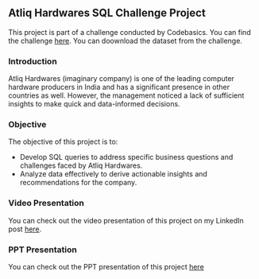 ## Atliq Hardwares SQL Challenge Project
This project is part of a challenge conducted by Codebasics. You can find the challenge [here](https://codebasics.io/challenge/codebasics-resume-project-challenge/7).
You can doownload the dataset from the challenge.

### Introduction
Atliq Hardwares (imaginary company) is one of the leading computer hardware producers in India and has a significant presence in other countries as well. However, the management noticed a lack of sufficient insights to make quick and data-informed decisions.

### Objective
The objective of this project is to:
- Develop SQL queries to address specific business questions and challenges faced by Atliq Hardwares.
- Analyze data effectively to derive actionable insights and recommendations for the company.

### Video Presentation
You can check out the video presentation of this project on my LinkedIn post [here](https://youtu.be/DmGUqT6ZIMI).

### PPT Presentation
You can check out the PPT presentation of this project [here](https://www.canva.com/design/DAF_rkMkQYA/nE33tRbkc7ijW0_nTFBZrw/edit?utm_content=DAF_rkMkQYA&utm_campaign=designshare&utm_medium=link2&utm_source=sharebutton)

